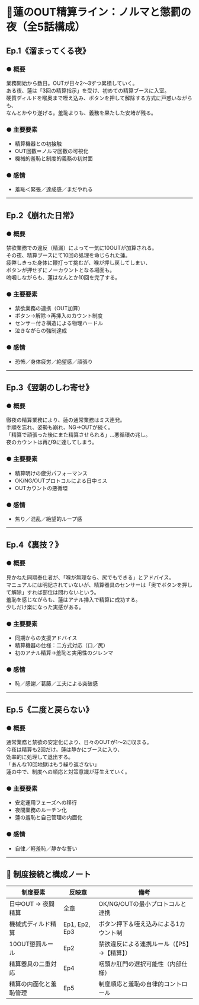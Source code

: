 
# 📘蓮のOUT精算ライン：ノルマと懲罰の夜（全5話構成）

## Ep.1《溜まってくる夜》

### ● 概要  
業務開始から数日。OUTが日々2〜3ずつ累積していく。  
ある夜、蓮は「3回の精算指示」を受け、初めての精算ブースに入室。  
硬質ディルドを喉奥まで咥え込み、ボタンを押して解除する方式に戸惑いながらも、  
なんとかやり遂げる。羞恥よりも、義務を果たした安堵が残る。

### ● 主要要素  
- 精算機器との初接触  
- OUT回数＝ノルマ回数の可視化  
- 機械的羞恥と制度的義務の初対面  

### ● 感情  
- 羞恥＜緊張／達成感／まだやれる

---

## Ep.2《崩れた日常》

### ● 概要  
禁欲業務での違反（精漏）によって一気に10OUTが加算される。  
その夜、精算ブースにて10回の処理を命じられた蓮。  
疲弊しきった身体に鞭打って挑むが、喉が押し戻してしまい、  
ボタンが押せずにノーカウントとなる場面も。  
嗚咽しながらも、蓮はなんとか10回を完了する。

### ● 主要要素  
- 禁欲業務の連携（OUT加算）  
- ボタン→解除→再挿入のカウント制度  
- センサー付き構造による物理ハードル  
- 泣きながらの強制達成  

### ● 感情  
- 恐怖／身体疲労／絶望感／頑張り

---

## Ep.3《翌朝のしわ寄せ》

### ● 概要  
徹夜の精算業務により、蓮の通常業務はミス連発。  
手順を忘れ、姿勢も崩れ、NG→OUTが続く。  
「精算で頑張った後にまた精算させられる」…悪循環の兆し。  
夜のカウントは再び9に達してしまう。

### ● 主要要素  
- 精算明けの疲労パフォーマンス  
- OK/NG/OUTプロトコルによる日中ミス  
- OUTカウントの悪循環  

### ● 感情  
- 焦り／混乱／絶望的ループ感

---

## Ep.4《裏技？》

### ● 概要  
見かねた同期奉仕者が、「喉が無理なら、尻でもできる」とアドバイス。  
マニュアルには明記されていないが、精算器具のセンサーは「奥でボタンを押して解除」すれば部位は問わないという。  
羞恥を感じながらも、蓮はアナル挿入で精算に成功する。  
少しだけ楽になった実感がある。

### ● 主要要素  
- 同期からの支援アドバイス  
- 精算機器の仕様：二方式対応（口／尻）  
- 初のアナル精算→羞恥と実用性のジレンマ  

### ● 感情  
- 恥／感謝／葛藤／工夫による突破感

---

## Ep.5《二度と戻らない》

### ● 概要  
通常業務と禁欲の安定化により、日々のOUTが1〜2に収まる。  
今夜は精算も2回だけ。蓮は静かにブースに入り、  
効率的に処理して退出する。  
「あんな10回地獄はもう繰り返さない」  
蓮の中で、制度への順応と対策意識が芽生えていく。

### ● 主要要素  
- 安定運用フェーズへの移行  
- 夜間業務のルーチン化  
- 蓮の羞恥と自己管理の内面化  

### ● 感情  
- 自律／軽羞恥／静かな誓い

---

## 🧩 制度接続と構成ノート

| 制度要素             | 反映章       | 備考                                       |
|----------------------|--------------|--------------------------------------------|
| 日中OUT → 夜間精算   | 全章         | OK/NG/OUTの最小プロトコルと連携             |
| 機械式ディルド精算    | Ep1, Ep2, Ep3| ボタン押下＆咥え込みによる1カウント制       |
| 10OUT懲罰ルール       | Ep2          | 禁欲違反による連携ルール（【P5】→【精算】） |
| 精算器具の二重対応    | Ep4          | 咽頭か肛門の選択可能性（内部仕様）         |
| 精算の内面化と羞恥管理| Ep5          | 制度順応と羞恥の自律的コントロール         |
